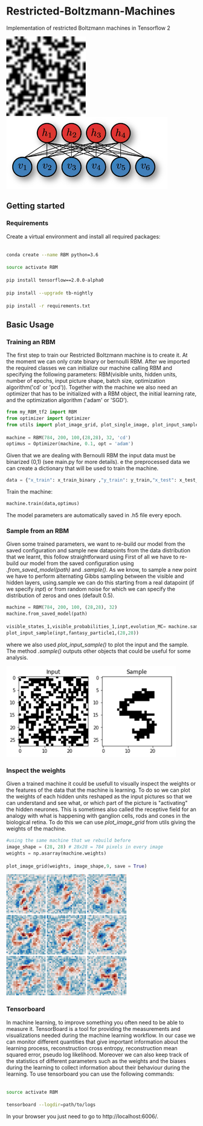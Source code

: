 # Restricted-Boltzmann-Machines
Implementation of restricted Boltzmann machines in Tensorflow 2

<img src="/pictures/sampling_speed.gif" width="210" height="210"/>  <img src="/pictures/rbm2.png" height="190"/>





## Getting started


### Requirements
Create a virtual environment and install all required packages:

``` bash

conda create --name RBM python=3.6

source activate RBM

pip install tensorflow==2.0.0-alpha0 

pip install --upgrade tb-nightly

pip install -r requirements.txt
``` 
## Basic Usage 
### Training an RBM
The first step to train our Restricted Boltzmann machine is to create it. At the moment we can only crate binary or bernoulli RBM. After we imported the required classes we can initialize our machine calling RBM and specifying the following parameters: RBM(visible units, hidden units, number of epochs, input picture shape, batch size, optimization algorithm('cd' or 'pcd')).
Together with the machine we also need an optimizer that has to be initialized with a RBM object, the initial learning rate, and the optimization algorithm ('adam' or 'SGD').
``` python
from my_RBM_tf2 import RBM
from optimizer import Optimizer
from utils import plot_image_grid, plot_single_image, plot_input_sample

machine = RBM(784, 200, 100,(28,28), 32, 'cd')
optimus = Optimizer(machine, 0.1, opt = 'adam')
``` 
Given that we are dealing with Bernoulli RBM the input data must be binarized (0,1) (see main.py for more details). 
e the preprocessed data we can create a dictionary that will be used to train the machine. 
``` python
data = {"x_train": x_train_binary ,"y_train": y_train,"x_test": x_test_binary,"y_test": y_test}
``` 
Train the machine:
``` python
machine.train(data,optimus)
``` 
The model parameters are automatically saved in .h5 file every epoch. 
### Sample from an RBM 
Given some trained parameters, we want to re-build our model from the saved configuration and sample new datapoints from the data distribution that we learnt, this follow straightforward
 using First of all we have to re-build our model from the saved configuration using *.from_saved_model(path)* and *.sample()*. 
As we know, to sample a new point we have to perform alternating Gibbs sampling between the visible and hidden layers, using.sample we can do this 
starting from a real datapoint (if we specify *inpt*) or from random noise for which we can specify the distribution  of zeros and ones (default 0.5). 
``` python
machine = RBM(784, 200, 100, (28,28), 32)
machine.from_saved_model(path)

visible_states_1,visible_probabilities_1,inpt,evolution_MC= machine.sample(n_step_MC=5000)
plot_input_sample(inpt,fantasy_particle1,(28,28))
``` 
where we also used *plot_input_sample()* to plot the input and the sample. The method *.sample()* outputs other objects that could be useful for some analysis. 

<img src="/pictures/sample.png" height="240"/> 

### Inspect the weights 
Given a trained machine it could be usefull to visually inspect the weights or the features of the data that the machine is learning. To do so we can plot 
the weights of each hidden units reshaped as the input pictures so that we can understand and see what, or which part of the picture is "activating" the hidden neurones. This
is sometimes also called the receptive field for an analogy with what is happening with ganglion cells, rods and cones in the biological retina. 
To do this we can use *plot_image_grid* from utils giving the weights of the machine. 

``` python
#using the same machine that we rebuild before
image_shape = (28, 28) # 28x28 = 784 pixels in every image
weights = np.asarray(machine.weights) 

plot_image_grid(weights, image_shape,9, save = True)

``` 

<img src="/pictures/weights.png" height="320"/>

### Tensorboard 
In machine learning, to improve something you often need to be able to measure it.
TensorBoard is a tool for providing the measurements and visualizations needed during 
the machine learning workflow. In our case we can monitor different quantities that give important 
information about the learning process, reconstruction cross entropy, reconstruction mean squared error,
pseudo log likelihood. Moreover we can also keep track of the statistics of different parameters such as 
the weights and the biases during the learning to collect information about their behaviour during the learning. 
To use tensorboard you can use the following commands: 

``` bash

source activate RBM

tensorboard --logdir=path/to/logs
``` 
In your browser you just need to go to http://localhost:6006/. 
